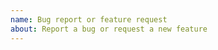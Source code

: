 ```yaml
---
name: Bug report or feature request
about: Report a bug or request a new feature
---
```


<!--

Please read the following before submitting a new issue:

Do NOT create GitHub issues if you have a question about go-imap or about the IMAP protocol in general. Ask questions on IRC in #emersion on Libera Chat.

-->
